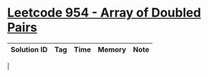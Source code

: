 # [Leetcode 954 - Array of Doubled Pairs](https://leetcode.com/problems/array-of-doubled-pairs/)

| Solution ID | Tag | Time | Memory | Note |
| ----------- | --- | ---- | ------ | ---- |
| 
